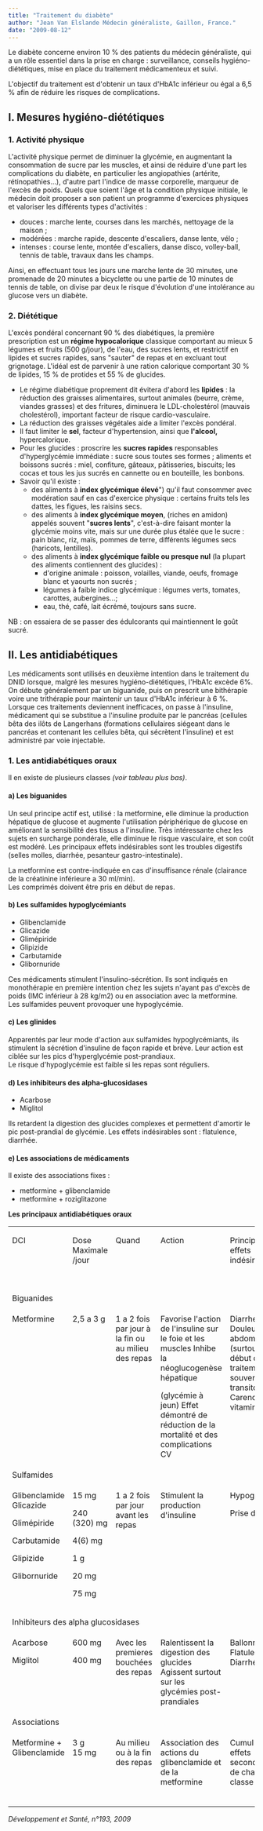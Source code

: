 ```yaml
---
title: "Traitement du diabète"
author: "Jean Van Elslande Médecin généraliste, Gaillon, France."
date: "2009-08-12"
---
```


Le diabète concerne environ 10 % des patients du médecin généraliste, qui a un rôle essentiel dans la prise en charge : surveillance, conseils hygiéno-diététiques, mise en place du traitement médicamenteux et suivi.

L'objectif du traitement est d'obtenir un taux d'HbA1c inférieur ou égal a 6,5 % afin de réduire les risques de complications.
## I. Mesures hygiéno-diététiques

### 1. Activité physique

L'activité physique permet de diminuer la glycémie, en augmentant la consommation de sucre par les muscles, et ainsi de réduire d'une part les complications du diabète, en particulier les angiopathies (artérite, rétinopathies...), d'autre part l'indice de masse corporelle, marqueur de l'excès de poids. Quels que soient l'âge et la condition physique initiale, le médecin doit proposer a son patient un programme d'exercices physiques et valoriser les différents types d'activités :

*   douces : marche lente, courses dans les marchés, nettoyage de la maison ;
*   modérées : marche rapide, descente d'escaliers, danse lente, vélo ;
*   intenses : course lente, montée d'escaliers, danse disco, volley-ball, tennis de table, travaux dans les champs.

Ainsi, en effectuant tous les jours une marche lente de 30 minutes, une promenade de 20 minutes a bicyclette ou une partie de 10 minutes de tennis de table, on divise par deux le risque d'évolution d'une intolérance au glucose vers un diabète.

### 2. Diététique

L'excès pondéral concernant 90 % des diabétiques, la première prescription est un **régime hypocalorique** classique comportant au mieux 5 légumes et fruits (500 g/jour), de l'eau, des sucres lents, et restrictif en lipides et sucres rapides, sans "sauter" de repas et en excluant tout grignotage. L'idéal est de parvenir à une ration calorique comportant 30 % de lipides, 15 % de protides et 55 % de glucides.

*   Le régime diabétique proprement dit évitera d'abord les **lipides** : la réduction des graisses alimentaires, surtout animales (beurre, crème, viandes grasses) et des fritures, diminuera le LDL-cholestérol (mauvais cholestérol), important facteur de risque cardio-vasculaire.
*   La réduction des graisses végétales aide a limiter l'excès pondéral.
*   Il faut limiter le **sel**, facteur d'hypertension, ainsi que **l'alcool,** hypercalorique.
*   Pour les glucides : proscrire les **sucres rapides** responsables d'hyperglycémie immédiate : sucre sous toutes ses formes ; aliments et boissons sucrés : miel, confiture, gâteaux, pâtisseries, biscuits; les cocas et tous les jus sucrés en cannette ou en bouteille, les bonbons.
*   Savoir qu'il existe :
    *   des aliments à **index glycémique élevé**") qu'il faut consommer avec modération sauf en cas d'exercice physique : certains fruits tels les dattes, les figues, les raisins secs.
    *   des aliments à **index glycémique moyen**, (riches en amidon) appelés souvent "**sucres lents**", c'est-à-dire faisant monter la glycémie moins vite, mais sur une durée plus étalée que le sucre : pain blanc, riz, maïs, pommes de terre, différents légumes secs (haricots, lentilles).
    *   des aliments à **index glycémique faible ou presque nul** (la plupart des aliments contiennent des glucides) :
        *   d'origine animale : poisson, volailles, viande, oeufs, fromage blanc et yaourts non sucrés ;
        *   légumes à faible indice glycémique : légumes verts, tomates, carottes, aubergines...;
        *   eau, thé, café, lait écrémé, toujours sans sucre.

NB : on essaiera de se passer des édulcorants qui maintiennent le goût sucré.

## II. Les antidiabétiques

Les médicaments sont utilisés en deuxième intention dans le traitement du DNID lorsque, malgré les mesures hygiéno-diététiques, l'HbA1c excède 6%. On débute généralement par un biguanide, puis on prescrit une bithérapie voire une trithérapie pour maintenir un taux d'HbA1c inférieur à 6 %. Lorsque ces traitements deviennent inefficaces, on passe à l'insuline, médicament qui se substitue a l'insuline produite par le pancréas (cellules bêta des ilôts de Langerhans (formations cellulaires siégeant dans le pancréas et contenant les cellules bêta, qui sécrètent l'insuline) et est administré par voie injectable.

### 1. Les antidiabétiques oraux

Il en existe de plusieurs classes _(voir tableau plus bas)_.

#### a) Les biguanides

Un seul principe actif est, utilisé : la metformine, elle diminue la production hépatique de glucose et augmente l'utilisation périphérique de glucose en améliorant la sensibilité des tissus a l'insuline. Très intéressante chez les sujets en surcharge pondérale, elle diminue le risque vasculaire, et son coût est modéré. Les principaux effets indésirables sont les troubles digestifs (selles molles, diarrhée, pesanteur gastro-intestinale).

La metformine est contre-indiquée en cas d'insuffisance rénale (clairance de la créatinine inférieure a 30 ml/min).  
Les comprimés doivent être pris en début de repas.

#### b) Les sulfamides hypoglycémiants

*   Glibenclamide
*   Glicazide
*   Glimépiride
*   Glipizide
*   Carbutamide
*   Glibornuride

Ces médicaments stimulent l'insulino-sécrétion. Ils sont indiqués en monothérapie en première intention chez les sujets n'ayant pas d'excès de poids (IMC inférieur à 28 kg/m2) ou en association avec la metformine.  
Les sulfamides peuvent provoquer une hypoglycémie.

#### c) Les glinides

Apparentés par leur mode d'action aux sulfamides hypoglycémiants, ils stimulent la sécrétion d'insuline de façon rapide et brève. Leur action est ciblée sur les pics d'hyperglycémie post-prandiaux.  
Le risque d'hypoglycémie est faible si les repas sont réguliers.

#### d) Les inhibiteurs des alpha-glucosidases

*   Acarbose
*   Miglitol

Ils retardent la digestion des glucides complexes et permettent d'amortir le pic post-prandial de glycémie. Les effets indésirables sont : flatulence, diarrhée.

#### e) Les associations de médicaments

Il existe des associations fixes :

*   metformine + glibenclamide
*   metformine + roziglitazone

**Les principaux antidiabétiques oraux**

<table>

<tbody>

<tr>

<td style="width: 42px; vertical-align: top;">

DCI

</td>

<td style="width: 88px;" valign="top">

Dose Maximale  
/jour

</td>

<td style="width: 102px;" valign="top">

Quand

</td>

<td style="width: 65px; vertical-align: top;">

Action

</td>

<td style="width: 67px;" valign="top">

Principaux effets indésirables

</td>

<td style="width: 106px;" valign="top">

Contre-indications ou précautions

d'emploi

</td>

<td style="width: 108px;" valign="top">

Commentaire

</td>

</tr>

<tr>

<td class="rtecenter" colspan="7" style="width: 42px; vertical-align: top;">Biguanides</td>

</tr>

<tr>

<td style="width: 42px; vertical-align: top;">

Metformine

</td>

<td style="width: 88px;" valign="top">

2,5 a 3 g

</td>

<td style="width: 102px;" valign="top">

1 a 2 fois par jour à la fin ou au milieu des repas

</td>

<td style="width: 65px; vertical-align: top;">

Favorise l'action de l'insuline sur le foie et les muscles Inhibe la néoglucogenèse hépatique

(glycémie à jeun) Effet démontré de réduction de la mortalité et des complications CV

</td>

<td style="width: 67px;" valign="top">

Diarrhées Douleurs abdominales (surtout en début de traitement souvent transitoires) Carence en vitamine B 12

</td>

<td style="width: 106px;" valign="top">

Clairance de la créatinine < 50 ml/Min

Injection d'un produit iodé (arrêt au moment ou avant et après examen)

Déshydratation Infarctus récent

</td>

<td style="width: 108px;" valign="top">

Action sur la glycémie

à jeun

Débuter à doses progressives pour limiter les effets indésirables

</td>

</tr>

<tr>

<td class="rtecenter" colspan="7" style="width: 42px; vertical-align: top;">Sulfamides</td>

</tr>

<tr>

<td style="width: 42px; vertical-align: top;">

Glibenclamide Glicazide

Glimépiride

Carbutamide

Glipizide

Glibornuride

</td>

<td style="width: 88px;" valign="top">

15 mg

240 (320) mg

4(6) mg

1 g

20 mg

75 mg

</td>

<td style="width: 102px;" valign="top">

1 a 2 fois par jour avant les repas

</td>

<td style="width: 65px; vertical-align: top;">

Stimulent la production d'insuline

</td>

<td style="width: 67px;" valign="top">

Hypoglycémie

Prise de poids

</td>

<td style="width: 106px;" valign="top">

Clairance de la créatinine < 30 ml/min

Insuffisance hépatique

Association au miconazole

</td>

<td style="width: 108px;" valign="top">

Jamais en dehors d'une prise alimentaire

Action sur la glycémie de fin de journée Tous ont la même efficacité à dose maximale

</td>

</tr>

<tr>

<td class="rtecenter" colspan="7" style="width: 42px; vertical-align: top;">Inhibiteurs des alpha glucosidases</td>

</tr>

<tr>

<td style="width: 42px; vertical-align: top;">

Acarbose

Miglitol

</td>

<td style="width: 88px;" valign="top">

600 mg

400 mg

</td>

<td style="width: 102px;" valign="top">

Avec les premieres bouchées des repas

</td>

<td style="width: 65px; vertical-align: top;">

Ralentissent la digestion des glucides Agissent surtout sur les glycémies post-prandiales

</td>

<td style="width: 67px;" valign="top">

Ballonnements  
Flatulences  
Diarrhées

</td>

<td style="width: 106px;" valign="top">

Maladies inflammatoires intestinales

Clairance de la créatinine < 15 mi/min

</td>

<td style="width: 108px;" valign="top">

Efficacité plus faible sur l'HbA1c que les autres antidiabétiques

</td>

</tr>

<tr>

<td class="rtecenter" colspan="7" style="width: 42px; vertical-align: top;">Associations</td>

</tr>

<tr>

<td style="width: 42px; vertical-align: top;">

Metformine + Glibenclamide

</td>

<td style="width: 88px;" valign="top">

3 g  
15 mg

</td>

<td style="width: 102px;" valign="top">

Au milieu ou à la fin des repas

</td>

<td style="width: 65px; vertical-align: top;">

Association des actions du glibenclamide et de la metformine

</td>

<td style="width: 67px;" valign="top">

Cumul des effets secondaires de chaque classe

</td>

<td style="width: 106px;" valign="top">

Cumul des contre-indications et précautions d'emploi de chaque classe

</td>

<td style="width: 108px;" valign="top"></td>

</tr>

</tbody>

</table>

_Développement et Santé, n°193, 2009_